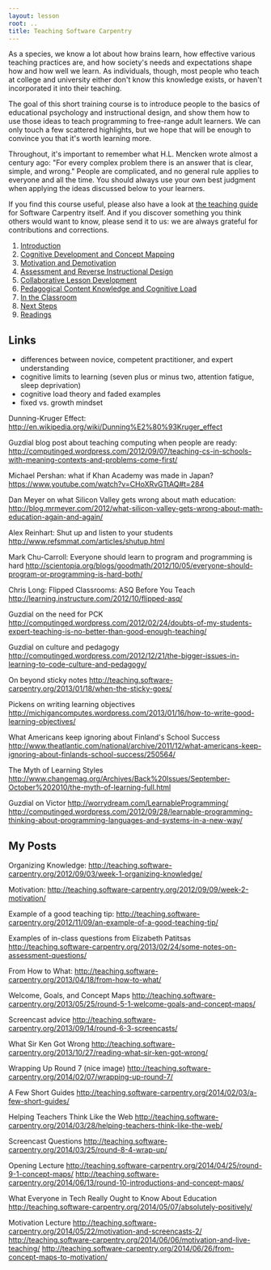 ```yaml
---
layout: lesson
root: ..
title: Teaching Software Carpentry
---
```

As a species,
we know a lot about how brains learn,
how effective various teaching practices are,
and how society's needs and expectations shape how and how well we learn.
As individuals,
though,
most people who teach at college and university either don't know this knowledge exists,
or haven't incorporated it into their teaching.

The goal of this short training course is
to introduce people to the basics of educational psychology and instructional design,
and show them how to use those ideas to teach programming to free-range adult learners.
We can only touch a few scattered highlights,
but we hope that will be enough to convince you that it's worth learning more.

Throughout,
it's important to remember what H.L. Mencken wrote almost a century ago:
"For every complex problem there is an answer that is clear, simple, and wrong."
People are complicated,
and no general rule applies to everyone and all the time.
You should always use your own best judgment
when applying the ideas discussed below to your learners.

If you find this course useful,
please also have a look at [the teaching guide]({{page.root}}/novice/teaching/index.html)
for Software Carpentry itself.
And if you discover something you think others would want to know,
please send it to us:
we are always grateful for contributions and corrections.

1. [Introduction](01-intro.html)
2. [Cognitive Development and Concept Mapping](02-concepts.html)
3. [Motivation and Demotivation](03-motivation.html)
4. [Assessment and Reverse Instructional Design](04-assessment.html)
5. [Collaborative Lesson Development](05-collab.html)
6. [Pedagogical Content Knowledge and Cognitive Load](06-pck.html)
7. [In the Classroom](07-classroom.html)
8. [Next Steps](08-onward.html)
9. [Readings](09-reading.html)

## Links

* differences between novice, competent practitioner, and expert understanding
* cognitive limits to learning (seven plus or minus two, attention fatigue, sleep deprivation)
* cognitive load theory and faded examples
* fixed vs. growth mindset

Dunning-Kruger Effect:
http://en.wikipedia.org/wiki/Dunning%E2%80%93Kruger_effect

Guzdial blog post about teaching computing when people are ready:
http://computinged.wordpress.com/2012/09/07/teaching-cs-in-schools-with-meaning-contexts-and-problems-come-first/

Michael Pershan: what if Khan Academy was made in Japan?
https://www.youtube.com/watch?v=CHoXRvGTtAQ#t=284

Dan Meyer on what Silicon Valley gets wrong about math education:
http://blog.mrmeyer.com/2012/what-silicon-valley-gets-wrong-about-math-education-again-and-again/

Alex Reinhart: Shut up and listen to your students
http://www.refsmmat.com/articles/shutup.html

Mark Chu-Carroll: Everyone should learn to program and programming is hard
http://scientopia.org/blogs/goodmath/2012/10/05/everyone-should-program-or-programming-is-hard-both/

Chris Long: Flipped Classrooms: ASQ Before You Teach
http://learning.instructure.com/2012/10/flipped-asq/

Guzdial on the need for PCK
http://computinged.wordpress.com/2012/02/24/doubts-of-my-students-expert-teaching-is-no-better-than-good-enough-teaching/

Guzdial on culture and pedagogy
http://computinged.wordpress.com/2012/12/21/the-bigger-issues-in-learning-to-code-culture-and-pedagogy/

On beyond sticky notes
http://teaching.software-carpentry.org/2013/01/18/when-the-sticky-goes/

Pickens on writing learning objectives
http://michigancomputes.wordpress.com/2013/01/16/how-to-write-good-learning-objectives/

What Americans keep ignoring about Finland's School Success
http://www.theatlantic.com/national/archive/2011/12/what-americans-keep-ignoring-about-finlands-school-success/250564/

The Myth of Learning Styles
http://www.changemag.org/Archives/Back%20Issues/September-October%202010/the-myth-of-learning-full.html

Guzdial on Victor
http://worrydream.com/LearnableProgramming/
http://computinged.wordpress.com/2012/09/28/learnable-programming-thinking-about-programming-languages-and-systems-in-a-new-way/

## My Posts

Organizing Knowledge: http://teaching.software-carpentry.org/2012/09/03/week-1-organizing-knowledge/

Motivation: http://teaching.software-carpentry.org/2012/09/09/week-2-motivation/

Example of a good teaching tip: http://teaching.software-carpentry.org/2012/11/09/an-example-of-a-good-teaching-tip/

Examples of in-class questions from Elizabeth Patitsas
http://teaching.software-carpentry.org/2013/02/24/some-notes-on-assessment-questions/

From How to What:
http://teaching.software-carpentry.org/2013/04/18/from-how-to-what/

Welcome, Goals, and Concept Maps
http://teaching.software-carpentry.org/2013/05/25/round-5-1-welcome-goals-and-concept-maps/

Screencast advice
http://teaching.software-carpentry.org/2013/09/14/round-6-3-screencasts/

What Sir Ken Got Wrong
http://teaching.software-carpentry.org/2013/10/27/reading-what-sir-ken-got-wrong/

Wrapping Up Round 7 (nice image)
http://teaching.software-carpentry.org/2014/02/07/wrapping-up-round-7/

A Few Short Guides
http://teaching.software-carpentry.org/2014/02/03/a-few-short-guides/

Helping Teachers Think Like the Web
http://teaching.software-carpentry.org/2014/03/28/helping-teachers-think-like-the-web/

Screencast Questions
http://teaching.software-carpentry.org/2014/03/25/round-8-4-wrap-up/

Opening Lecture
http://teaching.software-carpentry.org/2014/04/25/round-9-1-concept-maps/
http://teaching.software-carpentry.org/2014/06/13/round-10-introductions-and-concept-maps/

What Everyone in Tech Really Ought to Know About Education
http://teaching.software-carpentry.org/2014/05/07/absolutely-positively/

Motivation Lecture
http://teaching.software-carpentry.org/2014/05/22/motivation-and-screencasts-2/
http://teaching.software-carpentry.org/2014/06/06/motivation-and-live-teaching/
http://teaching.software-carpentry.org/2014/06/26/from-concept-maps-to-motivation/
